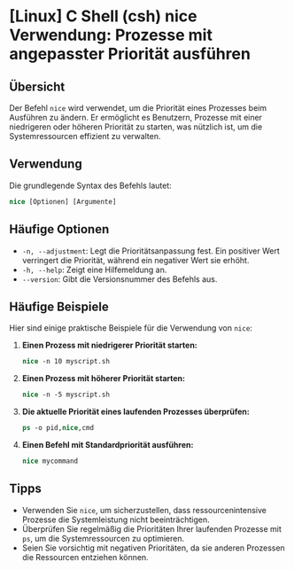 # [Linux] C Shell (csh) nice Verwendung: Prozesse mit angepasster Priorität ausführen

## Übersicht
Der Befehl `nice` wird verwendet, um die Priorität eines Prozesses beim Ausführen zu ändern. Er ermöglicht es Benutzern, Prozesse mit einer niedrigeren oder höheren Priorität zu starten, was nützlich ist, um die Systemressourcen effizient zu verwalten.

## Verwendung
Die grundlegende Syntax des Befehls lautet:

```csh
nice [Optionen] [Argumente]
```

## Häufige Optionen
- `-n, --adjustment`: Legt die Prioritätsanpassung fest. Ein positiver Wert verringert die Priorität, während ein negativer Wert sie erhöht.
- `-h, --help`: Zeigt eine Hilfemeldung an.
- `--version`: Gibt die Versionsnummer des Befehls aus.

## Häufige Beispiele
Hier sind einige praktische Beispiele für die Verwendung von `nice`:

1. **Einen Prozess mit niedrigerer Priorität starten:**
   ```csh
   nice -n 10 myscript.sh
   ```

2. **Einen Prozess mit höherer Priorität starten:**
   ```csh
   nice -n -5 myscript.sh
   ```

3. **Die aktuelle Priorität eines laufenden Prozesses überprüfen:**
   ```csh
   ps -o pid,nice,cmd
   ```

4. **Einen Befehl mit Standardpriorität ausführen:**
   ```csh
   nice mycommand
   ```

## Tipps
- Verwenden Sie `nice`, um sicherzustellen, dass ressourcenintensive Prozesse die Systemleistung nicht beeinträchtigen.
- Überprüfen Sie regelmäßig die Prioritäten Ihrer laufenden Prozesse mit `ps`, um die Systemressourcen zu optimieren.
- Seien Sie vorsichtig mit negativen Prioritäten, da sie anderen Prozessen die Ressourcen entziehen können.